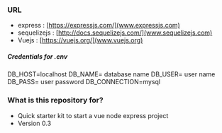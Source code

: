 ### URL ###

* express : [https://expressjs.com/](www.expressjs.com)
* sequelizejs : [http://docs.sequelizejs.com/](www.sequelizejs.com)
* Vuejs : [https://vuejs.org/](www.vuejs.org)

##### Credentials for .env

DB_HOST=localhost
DB_NAME= database name
DB_USER= user name
DB_PASS= user password
DB_CONNECTION=mysql
 
### What is this repository for? ###

* Quick starter kit to start a vue node express project
* Version 0.3
